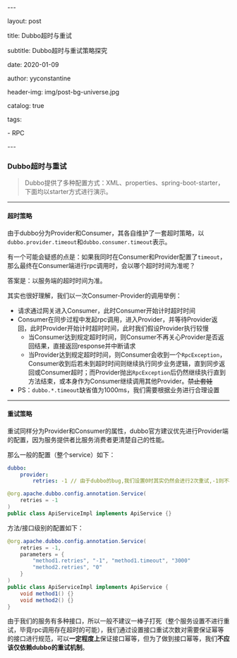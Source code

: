 \---

layout:   post

title:   Dubbo超时与重试

subtitle:  Dubbo超时与重试策略探究

date:    2020-01-09

author:   yyconstantine

header-img: img/post-bg-universe.jpg

catalog: true

tags:

  \- RPC

\---

### Dubbo超时与重试

> Dubbo提供了多种配置方式：XML、properties、spring-boot-starter，下面均以starter方式进行演示。

---

#### 超时策略

由于dubbo分为Provider和Consumer，其各自维护了一套超时策略，以`dubbo.provider.timeout`和`dubbo.consumer.timeout`表示。

有一个可能会疑惑的点是：如果我同时在Consumer和Provider配置了`timeout`，那么最终在Consumer端进行rpc调用时，会以哪个超时时间为准呢？

答案是：以服务端的超时时间为准。

其实也很好理解，我们以一次Consumer-Provider的调用举例：

- 请求通过网关进入Consumer，此时Consumer开始计时超时时间
- Consumer在同步过程中发起rpc调用，进入Provider，并等待Provider返回，此时Provider开始计时超时时间，此时我们假设Provider执行较慢
  - 当Consumer达到规定超时时间，则Consumer不再关心Provider是否返回结果，直接返回response并中断请求
  - 当Provider达到规定超时时间，则Consumer会收到一个`RpcException`，Consumer收到后若未到超时时间则继续执行同步业务逻辑，直到同步返回或Consumer超时；而Provider抛出`RpcException`后仍然继续执行直到方法结束，或本身作为Consumer继续调用其他Provider。~~禁止套娃~~
- PS：`dubbo.*.timeout`缺省值为1000ms，我们需要根据业务进行合理设置

---

#### 重试策略

重试同样分为Provider和Consumer的属性，dubbo官方建议优先进行Provider端的配置，因为服务提供者比服务消费者更清楚自己的性能。

那么一般的配置（整个service）如下：

```yml
dubbo:
	provider:
		retries: -1 // 由于dubbo的bug,我们设置0时其实仍然会进行2次重试,-1则不再进行重试
```

```java
@org.apache.dubbo.config.annotation.Service(
    retries = -1
)
public class ApiServiceImpl implements ApiService {}
```

方法/接口级别的配置如下：

```java
@org.apache.dubbo.config.annotation.Service(
    retries = -1,
    parameters = {
        "method1.retries", "-1", "method1.timeout", "3000"
        "method2.retries", "0"
    }
)
public class ApiServiceImpl implements ApiService {
    void method1() {}
    void method2() {}
}
```

由于我们的服务有多种接口，所以一般不建议一棒子打死（整个服务设置不进行重试，毕竟rpc调用存在超时的可能），我们通过设置接口重试次数对需要保证幂等的接口进行规范，可以**一定程度上**保证接口幂等，但为了做到接口幂等，我们**不应该仅依赖dubbo的重试机制**。
